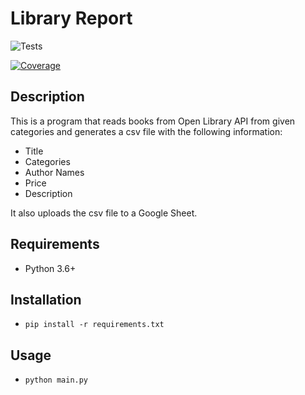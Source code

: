 # Library Report

![Tests](https://github.com/ovimatei/library-report/actions/workflows/tests.yml/badge.svg?branch=main)


[![Coverage](https://img.shields.io/badge/coverage-{{COVERAGE_PERCENTAGE}}%25-brightgreen)](https://github.com/ovimatei/library-report/suites/artifacts/704558135)



## Description

This is a program that reads books from Open Library API from given categories
and generates a csv file with the following information:

- Title
- Categories
- Author Names
- Price
- Description

It also uploads the csv file to a Google Sheet.

## Requirements
- Python 3.6+

## Installation
- `pip install -r requirements.txt`

## Usage

- `python main.py`